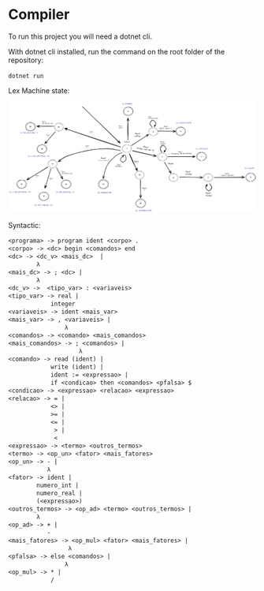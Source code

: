 ﻿# Compiler

To run this project you will need a dotnet cli.

With dotnet cli installed, run the command on the root folder of the repository: 

``
dotnet run
``

Lex Machine state:

![alt text](Assets/CompilerStateMachine.png)

Syntactic:

```
<programa> -> program ident <corpo> .
<corpo> -> <dc> begin <comandos> end
<dc> -> <dc_v> <mais_dc>  |
        λ
<mais_dc> -> ; <dc> |
        λ
<dc_v> ->  <tipo_var> : <variaveis>
<tipo_var> -> real |
            integer
<variaveis> -> ident <mais_var>
<mais_var> -> , <variaveis> |
                λ
<comandos> -> <comando> <mais_comandos>
<mais_comandos> -> ; <comandos> |
                    λ
<comando> -> read (ident) |
            write (ident) |
            ident := <expressao> |
            if <condicao> then <comandos> <pfalsa> $
<condicao> -> <expressao> <relacao> <expressao>
<relacao> -> = |
            <> |
            >= |
            <= |
             > |
             <
<expressao> -> <termo> <outros_termos>
<termo> -> <op_un> <fator> <mais_fatores>
<op_un> -> - |
           λ
<fator> -> ident |
        numero_int |
        numero_real |
        (<expressao>)
<outros_termos> -> <op_ad> <termo> <outros_termos> |
        λ
<op_ad> -> + |
           -
<mais_fatores> -> <op_mul> <fator> <mais_fatores> |
                 λ
<pfalsa> -> else <comandos> |
                λ
<op_mul> -> * | 
            /

```


